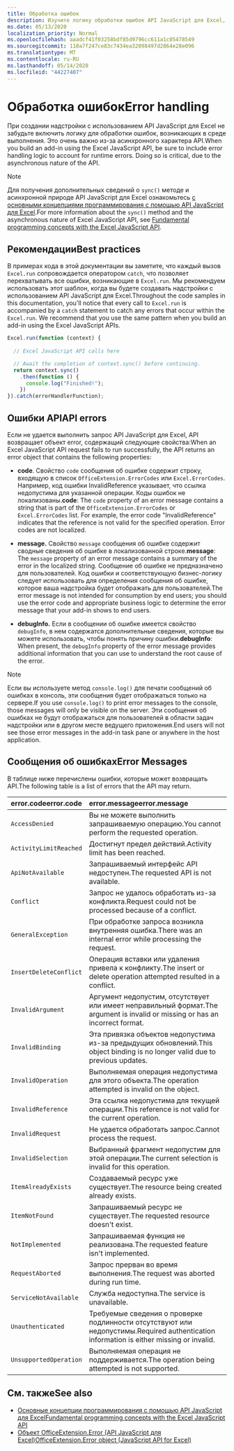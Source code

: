 ```yaml
---
title: Обработка ошибок
description: Изучите логику обработки ошибок API JavaScript для Excel, чтобы учитывать ошибки времени выполнения.
ms.date: 05/13/2020
localization_priority: Normal
ms.openlocfilehash: aaadcf41f03258bdf85d9796cc611a1c05478549
ms.sourcegitcommit: 110a7f247ce83c7434ea32098497d2864e28e096
ms.translationtype: MT
ms.contentlocale: ru-RU
ms.lasthandoff: 05/14/2020
ms.locfileid: "44227407"
---
```

# <a name="error-handling"></a><span data-ttu-id="1304a-103">Обработка ошибок</span><span class="sxs-lookup"><span data-stu-id="1304a-103">Error handling</span></span>

<span data-ttu-id="1304a-p101">При создании надстройки с использованием API JavaScript для Excel не забудьте включить логику для обработки ошибок, возникающих в среде выполнения. Это очень важно из-за асинхронного характера API.</span><span class="sxs-lookup"><span data-stu-id="1304a-p101">When you build an add-in using the Excel JavaScript API, be sure to include error handling logic to account for runtime errors. Doing so is critical, due to the asynchronous nature of the API.</span></span>

> [!NOTE]
> <span data-ttu-id="1304a-106">Для получения дополнительных сведений о `sync()` методе и асинхронной природе API JavaScript для Excel ознакомьтесь [с основными концепциями программирования с помощью API JavaScript для Excel](excel-add-ins-core-concepts.md).</span><span class="sxs-lookup"><span data-stu-id="1304a-106">For more information about the `sync()` method and the asynchronous nature of Excel JavaScript API, see [Fundamental programming concepts with the Excel JavaScript API](excel-add-ins-core-concepts.md).</span></span>

## <a name="best-practices"></a><span data-ttu-id="1304a-107">Рекомендации</span><span class="sxs-lookup"><span data-stu-id="1304a-107">Best practices</span></span>

<span data-ttu-id="1304a-p102">В примерах кода в этой документации вы заметите, что каждый вызов `Excel.run` сопровождается оператором `catch`, что позволяет перехватывать все ошибки, возникающие в `Excel.run`. Мы рекомендуем использовать этот шаблон, когда вы будете создавать надстройки с использованием API JavaScript для Excel.</span><span class="sxs-lookup"><span data-stu-id="1304a-p102">Throughout the code samples in this documentation, you'll notice that every call to `Excel.run` is accompanied by a `catch` statement to catch any errors that occur within the `Excel.run`. We recommend that you use the same pattern when you build an add-in using the Excel JavaScript APIs.</span></span>

```js
Excel.run(function (context) {
  
  // Excel JavaScript API calls here

  // Await the completion of context.sync() before continuing.
  return context.sync()
    .then(function () {
      console.log("Finished!");
    })
}).catch(errorHandlerFunction);
```

## <a name="api-errors"></a><span data-ttu-id="1304a-110">Ошибки API</span><span class="sxs-lookup"><span data-stu-id="1304a-110">API errors</span></span>

<span data-ttu-id="1304a-111">Если не удается выполнить запрос API JavaScript для Excel, API возвращает объект error, содержащий следующие свойства:</span><span class="sxs-lookup"><span data-stu-id="1304a-111">When an Excel JavaScript API request fails to run successfully, the API returns an error object that contains the following properties:</span></span>

- <span data-ttu-id="1304a-p103">**code**.  Свойство `code` сообщения об ошибке содержит строку, входящую в список `OfficeExtension.ErrorCodes` или `Excel.ErrorCodes`. Например, код ошибки InvalidReference указывает, что ссылка недопустима для указанной операции. Коды ошибок не локализованы.</span><span class="sxs-lookup"><span data-stu-id="1304a-p103">**code**:  The `code` property of an error message contains a string that is part of the `OfficeExtension.ErrorCodes` or `Excel.ErrorCodes` list. For example, the error code "InvalidReference" indicates that the reference is not valid for the specified operation. Error codes are not localized.</span></span>

- <span data-ttu-id="1304a-115">**message.** Свойство `message` сообщения об ошибке содержит сводные сведения об ошибке в локализованной строке.</span><span class="sxs-lookup"><span data-stu-id="1304a-115">**message**: The `message` property of an error message contains a summary of the error in the localized string.</span></span> <span data-ttu-id="1304a-116">Сообщение об ошибке не предназначено для пользователей. Код ошибки и соответствующую бизнес-логику следует использовать для определения сообщения об ошибке, которое ваша надстройка будет отображать для пользователей.</span><span class="sxs-lookup"><span data-stu-id="1304a-116">The error message is not intended for consumption by end users; you should use the error code and appropriate business logic to determine the error message that your add-in shows to end users.</span></span>

- <span data-ttu-id="1304a-117">**debugInfo.** Если в сообщении об ошибке имеется свойство `debugInfo`, в нем содержатся дополнительные сведения, которые вы можете использовать, чтобы понять причину ошибки.</span><span class="sxs-lookup"><span data-stu-id="1304a-117">**debugInfo**: When present, the `debugInfo` property of the error message provides additional information that you can use to understand the root cause of the error.</span></span>

> [!NOTE]
> <span data-ttu-id="1304a-118">Если вы используете метод `console.log()` для печати сообщений об ошибках в консоль, эти сообщения будет отображаться только на сервере.</span><span class="sxs-lookup"><span data-stu-id="1304a-118">If you use `console.log()` to print error messages to the console, those messages will only be visible on the server.</span></span> <span data-ttu-id="1304a-119">Эти сообщения об ошибках не будут отображаться для пользователей в области задач надстройки или в другом месте ведущего приложения.</span><span class="sxs-lookup"><span data-stu-id="1304a-119">End users will not see those error messages in the add-in task pane or anywhere in the host application.</span></span>

## <a name="error-messages"></a><span data-ttu-id="1304a-120">Сообщения об ошибках</span><span class="sxs-lookup"><span data-stu-id="1304a-120">Error Messages</span></span>

<span data-ttu-id="1304a-121">В таблице ниже перечислены ошибки, которые может возвращать API.</span><span class="sxs-lookup"><span data-stu-id="1304a-121">The following table is a list of errors that the API may return.</span></span>

|<span data-ttu-id="1304a-122">error.code</span><span class="sxs-lookup"><span data-stu-id="1304a-122">error.code</span></span> | <span data-ttu-id="1304a-123">error.message</span><span class="sxs-lookup"><span data-stu-id="1304a-123">error.message</span></span> |
|:----------|:--------------|
|`AccessDenied` |<span data-ttu-id="1304a-124">Вы не можете выполнить запрашиваемую операцию.</span><span class="sxs-lookup"><span data-stu-id="1304a-124">You cannot perform the requested operation.</span></span>|
|`ActivityLimitReached`|<span data-ttu-id="1304a-125">Достигнут предел действий.</span><span class="sxs-lookup"><span data-stu-id="1304a-125">Activity limit has been reached.</span></span>|
|`ApiNotAvailable`|<span data-ttu-id="1304a-126">Запрашиваемый интерфейс API недоступен.</span><span class="sxs-lookup"><span data-stu-id="1304a-126">The requested API is not available.</span></span>|
|`Conflict`|<span data-ttu-id="1304a-127">Запрос не удалось обработать из-за конфликта.</span><span class="sxs-lookup"><span data-stu-id="1304a-127">Request could not be processed because of a conflict.</span></span>|
|`GeneralException`|<span data-ttu-id="1304a-128">При обработке запроса возникла внутренняя ошибка.</span><span class="sxs-lookup"><span data-stu-id="1304a-128">There was an internal error while processing the request.</span></span>|
|`InsertDeleteConflict`|<span data-ttu-id="1304a-129">Операция вставки или удаления привела к конфликту.</span><span class="sxs-lookup"><span data-stu-id="1304a-129">The insert or delete operation attempted resulted in a conflict.</span></span>|
|`InvalidArgument` |<span data-ttu-id="1304a-130">Аргумент недопустим, отсутствует или имеет неправильный формат.</span><span class="sxs-lookup"><span data-stu-id="1304a-130">The argument is invalid or missing or has an incorrect format.</span></span>|
|`InvalidBinding`  |<span data-ttu-id="1304a-131">Эта привязка объектов недопустима из-за предыдущих обновлений.</span><span class="sxs-lookup"><span data-stu-id="1304a-131">This object binding is no longer valid due to previous updates.</span></span>|
|`InvalidOperation`|<span data-ttu-id="1304a-132">Выполняемая операция недопустима для этого объекта.</span><span class="sxs-lookup"><span data-stu-id="1304a-132">The operation attempted is invalid on the object.</span></span>|
|`InvalidReference`|<span data-ttu-id="1304a-133">Эта ссылка недопустима для текущей операции.</span><span class="sxs-lookup"><span data-stu-id="1304a-133">This reference is not valid for the current operation.</span></span>|
|`InvalidRequest`  |<span data-ttu-id="1304a-134">Не удается обработать запрос.</span><span class="sxs-lookup"><span data-stu-id="1304a-134">Cannot process the request.</span></span>|
|`InvalidSelection`|<span data-ttu-id="1304a-135">Выбранный фрагмент недопустим для этой операции.</span><span class="sxs-lookup"><span data-stu-id="1304a-135">The current selection is invalid for this operation.</span></span>|
|`ItemAlreadyExists`|<span data-ttu-id="1304a-136">Создаваемый ресурс уже существует.</span><span class="sxs-lookup"><span data-stu-id="1304a-136">The resource being created already exists.</span></span>|
|`ItemNotFound` |<span data-ttu-id="1304a-137">Запрашиваемый ресурс не существует.</span><span class="sxs-lookup"><span data-stu-id="1304a-137">The requested resource doesn't exist.</span></span>|
|`NotImplemented`  |<span data-ttu-id="1304a-138">Запрашиваемая функция не реализована.</span><span class="sxs-lookup"><span data-stu-id="1304a-138">The requested feature isn't implemented.</span></span>|
|`RequestAborted`|<span data-ttu-id="1304a-139">Запрос прерван во время выполнения.</span><span class="sxs-lookup"><span data-stu-id="1304a-139">The request was aborted during run time.</span></span>|
|`ServiceNotAvailable`|<span data-ttu-id="1304a-140">Служба недоступна.</span><span class="sxs-lookup"><span data-stu-id="1304a-140">The service is unavailable.</span></span>|
|`Unauthenticated` |<span data-ttu-id="1304a-141">Требуемые сведения о проверке подлинности отсутствуют или недопустимы.</span><span class="sxs-lookup"><span data-stu-id="1304a-141">Required authentication information is either missing or invalid.</span></span>|
|`UnsupportedOperation`|<span data-ttu-id="1304a-142">Выполняемая операция не поддерживается.</span><span class="sxs-lookup"><span data-stu-id="1304a-142">The operation being attempted is not supported.</span></span>|

## <a name="see-also"></a><span data-ttu-id="1304a-143">См. также</span><span class="sxs-lookup"><span data-stu-id="1304a-143">See also</span></span>

- [<span data-ttu-id="1304a-144">Основные концепции программирования с помощью API JavaScript для Excel</span><span class="sxs-lookup"><span data-stu-id="1304a-144">Fundamental programming concepts with the Excel JavaScript API</span></span>](excel-add-ins-core-concepts.md)
- [<span data-ttu-id="1304a-145">Объект OfficeExtension.Error (API JavaScript для Excel)</span><span class="sxs-lookup"><span data-stu-id="1304a-145">OfficeExtension.Error object (JavaScript API for Excel)</span></span>](/javascript/api/office/officeextension.error?view=excel-js-preview)
